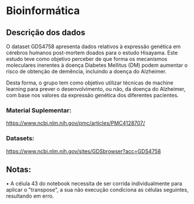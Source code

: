 # Bioinformática

## Descrição dos dados 

O dataset GDS4758 apresenta dados relativos à expressão genética em cérebros humanos post-mortem doados para o estudo Hisayama. Este estudo teve como objetivo  perceber de que forma os mecanismos moleculares inerentes à doença Diabetes Mellitus (DM) podem aumentar o risco de obtenção de demência, incluindo a doença do Alzheimer. 

Desta forma, o grupo tem como objetivo utilizar técnicas de machine learning para prever o desenvolvimento, ou não, da doença do Alzheimer, com base nos valores da expressão genética dos diferentes pacientes. 


### Material Suplementar:

https://www.ncbi.nlm.nih.gov/pmc/articles/PMC4128707/ 


### Datasets:

https://www.ncbi.nlm.nih.gov/sites/GDSbrowser?acc=GDS4758


## Notas:

• A célula 43 do notebook necessita de ser corrida individualmente para aplicar o "transpose", a sua não execução condiciona as células seguintes, resultando em erro.
